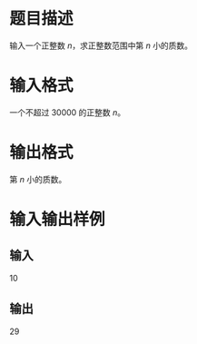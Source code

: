 # 题目描述

输入一个正整数 *n*，求正整数范围中第 *n* 小的质数。

# 输入格式

一个不超过 30000 的正整数 *n*。

# 输出格式

第 *n* 小的质数。

# 输入输出样例

## 输入

10

## 输出

29